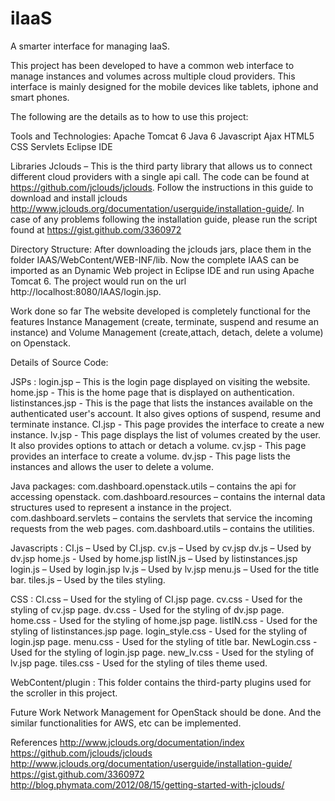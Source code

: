 iIaaS
=====

A smarter interface for managing IaaS. 

This project has been developed to have a common web interface to manage instances and volumes across multiple cloud providers. This interface is mainly designed for the mobile devices like tablets, iphone and smart phones. 

The following are the details as to how to use this project:

Tools and Technologies:
  Apache Tomcat 6
  Java 6
  Javascript
  Ajax
  HTML5 
  CSS
  Servlets
  Eclipse IDE

Libraries
  Jclouds – This is the third party library that allows us to connect different cloud providers with a single api call. The code can be found at https://github.com/jclouds/jclouds. Follow the instructions in this guide to download and install jclouds http://www.jclouds.org/documentation/userguide/installation-guide/. In case of any problems following the installation guide, please run the script found at https://gist.github.com/3360972

Directory Structure:
  After downloading the jclouds jars, place them in the folder IAAS/WebContent/WEB-INF/lib. 
Now the complete IAAS can be imported as an Dynamic Web project in Eclipse IDE and run using Apache Tomcat 6. The project would run on the url http://localhost:8080/IAAS/login.jsp. 

Work done so far
	The website developed is completely functional for the features Instance Management (create, terminate, suspend and resume an instance) and Volume Management (create,attach, detach, delete a volume) on Openstack.

Details of Source Code:

JSPs :
  login.jsp – This is the login page displayed on visiting the website.
  home.jsp - This is the home page that is displayed on authentication.
  listinstances.jsp - This is the page that lists the instances available on the authenticated user's account. It also gives options of suspend, resume and terminate instance.
  CI.jsp - This page provides the interface to create a new instance.
  lv.jsp - This page displays the list of volumes created by the user. It also provides options to attach or detach a volume.
  cv.jsp - This page provides an interface to create a volume.
  dv.jsp - This page lists the instances and allows the user to delete a volume.

Java packages:
  com.dashboard.openstack.utils – contains the api for accessing openstack.
  com.dashboard.resources – contains the internal data structures used to represent a instance in the project.
  com.dashboard.servlets – contains the servlets that service the incoming requests from the web pages.
  com.dashboard.utils – contains the utilities.

Javascripts :
  CI.js – Used by CI.jsp.
  cv.js – Used by cv.jsp
  dv.js – Used by dv.jsp
  home.js  - Used by home.jsp
  listIN.js – Used by listinstances.jsp
  login.js – Used by login.jsp
  lv.js – Used by lv.jsp
  menu.js – Used for the title bar.
  tiles.js – Used by the tiles styling.

CSS :
  CI.css – Used for the styling of CI.jsp page.
  cv.css  - Used for the styling of cv.jsp page.
  dv.css  - Used for the styling of dv.jsp page.
  home.css  - Used for the styling of home.jsp page.
  listIN.css  - Used for the styling of listinstances.jsp page.
  login_style.css  - Used for the styling of login.jsp page.
  menu.css  - Used for the styling of title bar.
  NewLogin.css  - Used for the styling of login.jsp page.
  new_lv.css  - Used for the styling of lv.jsp page.
  tiles.css - Used for the styling of tiles theme used.

WebContent/plugin : This folder contains the third-party plugins used for the scroller in this project.

Future Work
	Network Management for OpenStack should be done. And the similar functionalities for AWS, etc can be implemented.

References
  http://www.jclouds.org/documentation/index
  https://github.com/jclouds/jclouds
  http://www.jclouds.org/documentation/userguide/installation-guide/
  https://gist.github.com/3360972
  http://blog.phymata.com/2012/08/15/getting-started-with-jclouds/

